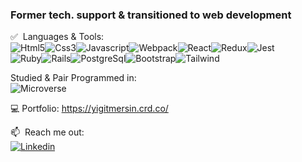 
### Former tech. support & transitioned to web development

:white_check_mark: &nbsp;Languages & Tools:  
![Html5](https://img.shields.io/badge/HTML5-E34F26?style=for-the-badge&logo=html5&logoColor=white)![Css3](https://img.shields.io/badge/CSS-239120?&style=for-the-badge&logo=css3&logoColor=white)![Javascript](https://img.shields.io/badge/JavaScript-F7DF1E?style=for-the-badge&logo=javascript&logoColor=black)![Webpack](https://img.shields.io/badge/Webpack-8DD6F9?style=for-the-badge&logo=Webpack&logoColor=white)![React](https://img.shields.io/badge/React-20232A?style=for-the-badge&logo=react&logoColor=61DAFB)![Redux](https://img.shields.io/badge/Redux-593D88?style=for-the-badge&logo=redux&logoColor=white)![Jest](https://img.shields.io/badge/Jest-C21325?style=for-the-badge&logo=jest&logoColor=white)</br>![Ruby](https://img.shields.io/badge/Ruby-CC342D?style=for-the-badge&logo=ruby&logoColor=white)![Rails](https://img.shields.io/badge/Ruby_on_Rails-CC0000?style=for-the-badge&logo=ruby-on-rails&logoColor=white)![PostgreSql](https://img.shields.io/badge/PostgreSQL-316192?style=for-the-badge&logo=postgresql&logoColor=white)![Bootstrap](https://img.shields.io/badge/Bootstrap-563D7C?style=for-the-badge&logo=bootstrap&logoColor=white)![Tailwind](https://img.shields.io/badge/Tailwind_CSS-38B2AC?style=for-the-badge&logo=tailwind-css&logoColor=white)

Studied & Pair Programmed in:  
![Microverse](https://img.shields.io/badge/Microverse-blueviolet?style=for-the-badge&logo=appveyor)

:computer: Portfolio: https://yigitmersin.crd.co/

📫  &nbsp;Reach me out:  
[![Linkedin](https://img.shields.io/badge/LinkedIn-0077B5?style=for-the-badge&logo=linkedin&logoColor=white)](https://www.linkedin.com/in/yigitmersin)

<!--
- 🤔 I’m looking for help with ...
- 👯 I’m currently collaborating with pair programming in Microverse
- ⚡ Fun fact: ...
:triangular_ruler: &nbsp;Learning:   
-->





